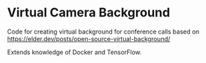 # Virtual Camera Background
Code for creating virtual background for conference calls based on https://elder.dev/posts/open-source-virtual-background/

Extends knowledge of Docker and TensorFlow.
